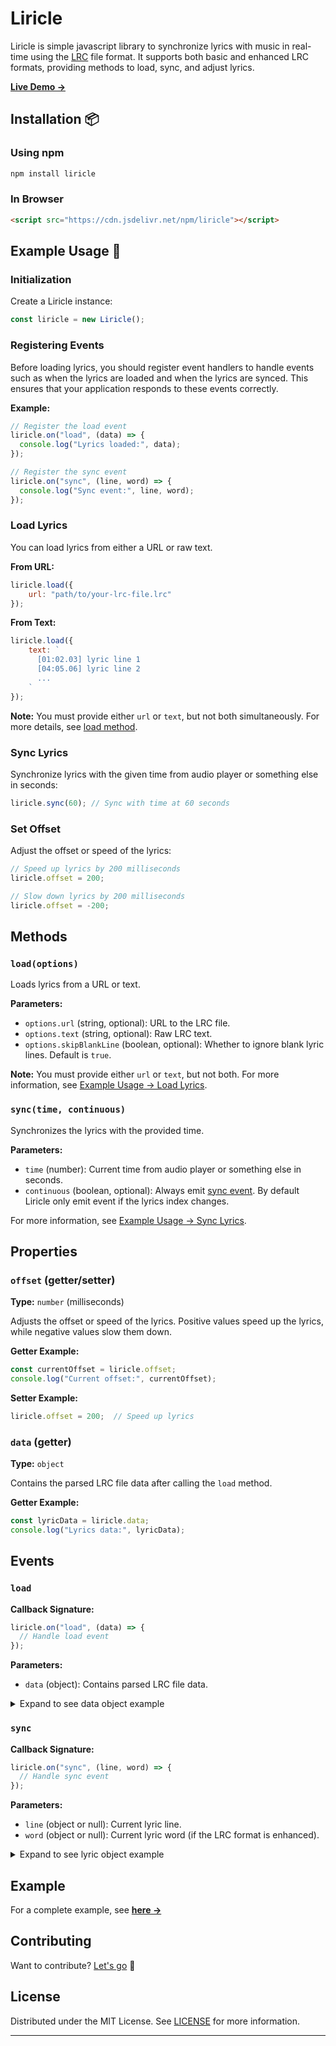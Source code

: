 # Liricle

Liricle is simple javascript library to synchronize lyrics with music in real-time using the [LRC](https://en.wikipedia.org/wiki/LRC_(file_format)) file format. It supports both basic and enhanced LRC formats, providing methods to load, sync, and adjust lyrics.

**[Live Demo →](https://mcanam.github.io/liricle)**

## Installation 📦

### Using npm

```bash
npm install liricle
```

### In Browser

```html
<script src="https://cdn.jsdelivr.net/npm/liricle"></script>
```

## Example Usage 🚀

### Initialization

Create a Liricle instance:

```javascript
const liricle = new Liricle();
```

### Registering Events

Before loading lyrics, you should register event handlers to handle events such as when the lyrics are loaded and when the lyrics are synced. This ensures that your application responds to these events correctly.

**Example:**

```javascript
// Register the load event
liricle.on("load", (data) => {
  console.log("Lyrics loaded:", data);
});

// Register the sync event
liricle.on("sync", (line, word) => {
  console.log("Sync event:", line, word);
});
```

### Load Lyrics

You can load lyrics from either a URL or raw text.

**From URL:**

```javascript
liricle.load({
    url: "path/to/your-lrc-file.lrc"
});
```

**From Text:**

```javascript
liricle.load({
    text: `
      [01:02.03] lyric line 1
      [04:05.06] lyric line 2
      ...
    `
});
```

**Note:** You must provide either `url` or `text`, but not both simultaneously. For more details, see [load method](#methods).

### Sync Lyrics

Synchronize lyrics with the given time from audio player or something else in seconds:

```javascript
liricle.sync(60); // Sync with time at 60 seconds
```

### Set Offset

Adjust the offset or speed of the lyrics:

```javascript
// Speed up lyrics by 200 milliseconds
liricle.offset = 200;

// Slow down lyrics by 200 milliseconds
liricle.offset = -200;
```

## Methods

### `load(options)`

Loads lyrics from a URL or text.

**Parameters:**

- `options.url` (string, optional): URL to the LRC file.
- `options.text` (string, optional): Raw LRC text.
- `options.skipBlankLine` (boolean, optional): Whether to ignore blank lyric lines. Default is `true`.

**Note:** You must provide either `url` or `text`, but not both. For more information, see [Example Usage → Load Lyrics](#load-lyrics).

### `sync(time, continuous)`

Synchronizes the lyrics with the provided time.

**Parameters:**

- `time` (number): Current time from audio player or something else in seconds.
- `continuous` (boolean, optional): Always emit [sync event](#sync). By default Liricle only emit event if the lyrics index changes.

For more information, see [Example Usage → Sync Lyrics](#sync-lyrics).

## Properties

### `offset` (getter/setter)

**Type:** `number` (milliseconds)

Adjusts the offset or speed of the lyrics. Positive values speed up the lyrics, while negative values slow them down.

**Getter Example:**

```javascript
const currentOffset = liricle.offset;
console.log("Current offset:", currentOffset);
```

**Setter Example:**

```javascript
liricle.offset = 200;  // Speed up lyrics
```

### `data` (getter)

**Type:** `object`

Contains the parsed LRC file data after calling the `load` method.

**Getter Example:**

```javascript
const lyricData = liricle.data;
console.log("Lyrics data:", lyricData);
```

## Events

### `load`

**Callback Signature:**

```javascript
liricle.on("load", (data) => {
  // Handle load event
});
```

**Parameters:**

- `data` (object): Contains parsed LRC file data.

<details>
  <summary>Expand to see data object example</summary>

  ```javascript
  {
    // LRC tags or metadata
    tags: {
      ar: "Liricle",
      ti: "Javascript lyric synchronizer library",
      offset: 200
    },

    // lyric lines
    lines: [
      {
        time: 39.98,
        text: "Hello world",

        // if LRC format is not enhanced
        // words value will be null.
        words: [
          {
            time: 40.10,
            text: "Hello"
          },
          ......
        ]
      },
      ......
    ],

    // indicates whether the lrc format is enhanced or not.
    enhanced: true
  }
  ```

</details>

### `sync`

**Callback Signature:**

```javascript
liricle.on("sync", (line, word) => {
  // Handle sync event
});
```

**Parameters:**

- `line` (object or null): Current lyric line.
- `word` (object or null): Current lyric word (if the LRC format is enhanced).

<details>
  <summary>Expand to see lyric object example</summary>

  ```javascript
  {
    index: 1,
    time: 39.98,
    text: "Hello world"
  }
  ```

</details>

## Example

For a complete example, see **[here →](https://github.com/mcanam/liricle/tree/main/examples/simple)**

## Contributing

Want to contribute? [Let's go](https://github.com/mcanam/liricle/blob/main/.github/CONTRIBUTING.md) 🚀

## License

Distributed under the MIT License. See [LICENSE](https://github.com/mcanam/liricle/blob/main/LICENSE) for more information.

---
